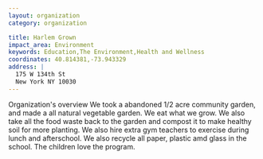 ```yaml
---
layout: organization
category: organization

title: Harlem Grown
impact_area: Environment
keywords: Education,The Environment,Health and Wellness
coordinates: 40.814381,-73.943329
address: |
  175 W 134th St
  New York NY 10030
---
```

Organization's overview
We took a abandoned 1/2 acre community garden, and made a all natural vegetable garden. We eat what we grow. We also take all the food waste back to the garden and compost it to make healthy soil for more planting. We also hire extra gym teachers to exercise during lunch and afterschool. We also recycle all paper, plastic amd glass in the school. The children love the program.
